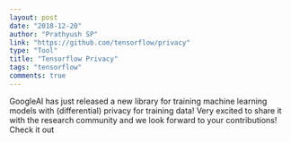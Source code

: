 ```yaml
---
layout: post
date: "2018-12-20"
author: "Prathyush SP"
link: "https://github.com/tensorflow/privacy"
type: "Tool"
title: "Tensorflow Privacy"
tags: "tensorflow"
comments: true
---
```

GoogleAI has just released a new library for training machine learning models with (differential) privacy for training data! Very excited to share it with the research community and we look forward to your contributions! Check it out 